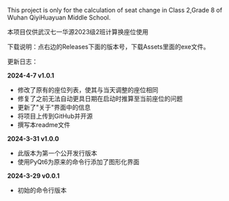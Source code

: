 This project is only for the calculation of seat change in Class 2,Grade 8 of Wuhan QiyiHuayuan Middle School.

本项目仅供武汉七一华源2023级2班计算换座位使用

下载说明：点右边的Releases下面的版本号，下载Assets里面的exe文件。

更新日志：

**2024-4-7 v1.0.1**
* 修改了原有的座位列表，使其与当天调整的座位相同
* 修复了之前无法自动更具日期在启动时推算至当前座位的问题
* 更新了"关于"界面中的信息
* 将项目上传到GitHub并开源
* 撰写本readme文件

**2024-3-31 v1.0.0**
* 此版本为第一个公开发行版本
* 使用PyQt6为原来的命令行添加了图形化界面

**2024-3-29 v0.0.1**
* 初始的命令行版本